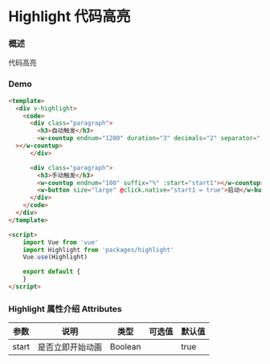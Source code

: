 #  Highlight 代码高亮

### 概述

代码高亮

### Demo

```html
<template>
  <div v-highlight>
    <code>
      <div class="paragraph">
        <h3>自动触发</h3>
        <w-countup endnum="1200" duration="3" decimals="2" separator="," prefix="$" suffix="美元"
  ></w-countup>
      </div>

      <div class="paragraph">
        <h3>手动触发</h3>
        <w-countup endnum="100" suffix="%" :start="start1"></w-countup>
        <w-button size="large" @click.native="start1 = true">启动</w-button>
      </div>
    </code>
  </div>
</template>

<script>
    import Vue from 'vue'
    import Highlight from 'packages/highlight'
    Vue.use(Highlight)

    export default {
    }
</script>

```

###  Highlight 属性介绍 Attributes

| 参数           | 说明            | 类型       | 可选值      |   默认值   |
|---------------|-----------------|-----------|------------|-----------|
| start      |  是否立即开始动画      |  Boolean    |            |  true    |

